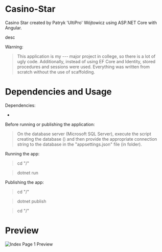 # Casino-Star
Casino Star created by Patryk 'UltiPro' Wójtowicz using ASP.NET Core with Angular.

desc

Warning:

> This application is my --- major project in college, so there is a lot of ugly code. Additionally, instead of using EF Core and Identity, stored procedures and sessions were used. Everything was written from scratch without the use of scaffolding.

# Dependencies and Usage

Dependencies:

<ul>
  <li></li>
</ul>

Before running or publishing the application:

> On the database server (Microsoft SQL Server), execute the script creating the database () and then provide the appropriate connection string to the database in the "appsettings.json" file (in folder).

Running the app:

> cd "/"

> dotnet run

Publishing the app:

> cd "/"

> dotnet publish

> cd "/"

# Preview

![Index Page 1 Preview](/screenshots/IndexPage1.png)
